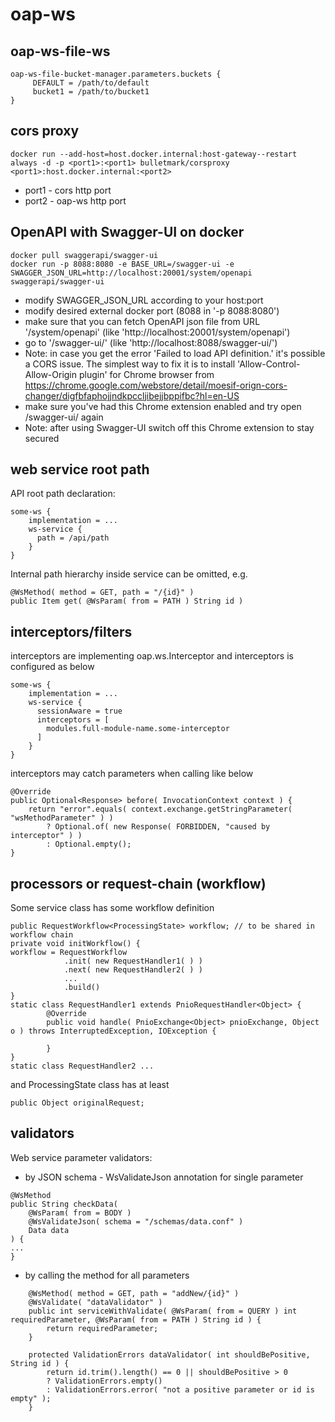 # oap-ws

## oap-ws-file-ws

    oap-ws-file-bucket-manager.parameters.buckets {
         DEFAULT = /path/to/default
         bucket1 = /path/to/bucket1
    }

## cors proxy
    docker run --add-host=host.docker.internal:host-gateway--restart always -d -p <port1>:<port1> bulletmark/corsproxy <port1>:host.docker.internal:<port2>

- port1 - cors http port
- port2 - oap-ws http port

## OpenAPI with Swagger-UI on docker
    docker pull swaggerapi/swagger-ui
    docker run -p 8088:8080 -e BASE_URL=/swagger-ui -e SWAGGER_JSON_URL=http://localhost:20001/system/openapi swaggerapi/swagger-ui
- modify SWAGGER_JSON_URL according to your host:port
- modify desired external docker port (8088 in '-p 8088:8080')
- make sure that you can fetch OpenAPI json file from URL '/system/openapi' (like 'http://localhost:20001/system/openapi')
- go to '/swagger-ui/' (like 'http://localhost:8088/swagger-ui/')
- Note: in case you get the error 'Failed to load API definition.' it's possible a CORS issue. 
The simplest way to fix it is to install 'Allow-Control-Allow-Origin plugin' for Chrome browser 
from https://chrome.google.com/webstore/detail/moesif-orign-cors-changer/digfbfaphojjndkpccljibejjbppifbc?hl=en-US
- make sure you've had this Chrome extension enabled and try open /swagger-ui/ again
- Note: after using Swagger-UI switch off this Chrome extension to stay secured

## web service root path
API root path declaration:
~~~
some-ws {
    implementation = ...
    ws-service {
      path = /api/path
    }
}
~~~
Internal path hierarchy inside service can be omitted, e.g.
~~~
@WsMethod( method = GET, path = "/{id}" )
public Item get( @WsParam( from = PATH ) String id )
~~~

## interceptors/filters
interceptors are implementing oap.ws.Interceptor and 
interceptors is configured as below 
~~~
some-ws {
    implementation = ...
    ws-service {
      sessionAware = true
      interceptors = [
        modules.full-module-name.some-interceptor
      ]
    }
}
~~~
interceptors may catch parameters when calling like below
~~~
@Override
public Optional<Response> before( InvocationContext context ) {
    return "error".equals( context.exchange.getStringParameter( "wsMethodParameter" ) )
        ? Optional.of( new Response( FORBIDDEN, "caused by interceptor" ) )
        : Optional.empty();
}
~~~
## processors or request-chain (workflow)
Some service class has some workflow definition
~~~
public RequestWorkflow<ProcessingState> workflow; // to be shared in workflow chain
private void initWorkflow() {
workflow = RequestWorkflow
            .init( new RequestHandler1( ) )
            .next( new RequestHandler2( ) )
            ...
            .build()
}
static class RequestHandler1 extends PnioRequestHandler<Object> {
        @Override
        public void handle( PnioExchange<Object> pnioExchange, Object o ) throws InterruptedException, IOException {

        }
}
static class RequestHandler2 ...
~~~
and ProcessingState class has at least 
~~~
public Object originalRequest;
~~~

## validators
Web service parameter validators:
- by JSON schema - WsValidateJson annotation for single parameter
~~~
@WsMethod
public String checkData(
    @WsParam( from = BODY )
    @WsValidateJson( schema = "/schemas/data.conf" )
    Data data 
) {
...
}
~~~
- by calling the method for all parameters
~~~
    @WsMethod( method = GET, path = "addNew/{id}" )
    @WsValidate( "dataValidator" )
    public int serviceWithValidate( @WsParam( from = QUERY ) int requiredParameter, @WsParam( from = PATH ) String id ) {
        return requiredParameter;
    }
    
    protected ValidationErrors dataValidator( int shouldBePositive, String id ) {
        return id.trim().length() == 0 || shouldBePositive > 0 
        ? ValidationErrors.empty() 
        : ValidationErrors.error( "not a positive parameter or id is empty" );
    }
~~~

